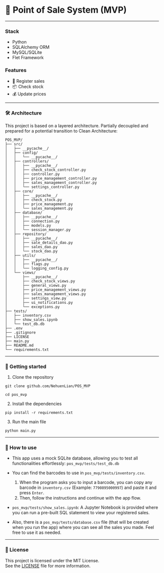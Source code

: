 # 🧾 Point of Sale System (MVP)

***
### Stack
- Python
- SQLAlchemy ORM
- MySQL/SQLite
- Flet Framework

### Features
- 🧾 Register sales
- 📦 Check stock
- 💰 Update prices

***
### 🛠️ Architecture
This project is based on a layered architecture. Partially decoupled and prepared for a potential transition to Clean Architecture:

```text
POS_MVP/
├── src/
│   ├── __pycache__/
│   ├── config/
│   │   └── __pycache__/
│   ├── controllers/
│   │   ├── __pycache__/
│   │   ├── check_stock_controller.py
│   │   ├── controller.py
│   │   ├── price_management_controller.py
│   │   ├── sales_management_controller.py
│   │   └── settings_controller.py
│   ├── core/
│   │   ├── __pycache__/
│   │   ├── check_stock.py
│   │   ├── price_management.py
│   │   └── sales_management.py
│   ├── database/
│   │   ├── __pycache__/
│   │   ├── connection.py
│   │   ├── models.py
│   │   └── session_manager.py
│   ├── repository/
│   │   ├── __pycache__/
│   │   ├── sale_details_dao.py
│   │   ├── sales_dao.py
│   │   └── stock_dao.py
│   ├── utils/
│   │   ├── __pycache__/
│   │   ├── flags.py
│   │   └── logging_config.py
│   └── views/
│       ├── __pycache__/
│       ├── check_stock_views.py
│       ├── general_views.py
│       ├── price_management_views.py
│       ├── sales_management_views.py
│       ├── settings_view.py
│       ├── ui_notifications.py
│       └── exceptions.py
├── tests/
│   ├── inventory.csv
│   ├── show_sales.ipynb
│   └── test_db.db
├── .env
├── .gitignore
├── LICENSE
├── main.py
├── README.md
└── requirements.txt
```

***

### 🧪 Getting started

1. Clone the repository

`git clone github.com/NehuenLian/POS_MVP`

`cd pos_mvp`


2. Install the dependencies
   
`pip install -r requirements.txt`

3. Run the main file

`python main.py`

***

### 📘 How to use
- This app uses a mock SQLite database, allowing you to test all functionalities effortlessly: `pos_mvp/tests/test_db.db`

- You can find the barcodes to use in `pos_mvp/tests/inventory.csv`.<br>
  1.  When the program asks you to input a barcode, you can copy any barcode in `inventory.csv` (Example: `7790895000997`) and paste it and press `Enter`.
  2.  Then, follow the instructions and continue with the app flow.

- `pos_mvp/tests/show_sales.ipynb`: A Jupyter Notebook is provided where you can run a pre-built SQL statement to view your registered sales.

- Also, there is a `pos_mvp/tests/database.csv` file (that will be created when you run the app) where you can see all the sales you made. Feel free to use it as needed.

***

### 📄 License

This project is licensed under the MIT License.  
See the [LICENSE](./LICENSE) file for more information.
